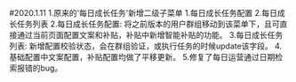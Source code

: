 #2020.1.11
1.原来的'每日成长任务'新增二级子菜单
    1.每日成长任务配置
    2.每日成长任务列表
2.每日成长任务配置: 将之前版本的用户群组移动到该菜单下，且可直接通过当前页面配置文案和补贴，补贴中新增智能补贴的功能。
3.每日成长任务列表: 新增配置校验状态，会在群组验证，或执行任务的时候update该字段。
4.基础配置中文案配置，补贴配置均做了平移更新。
5.修复了每日运营通过日期检索报错的bug。